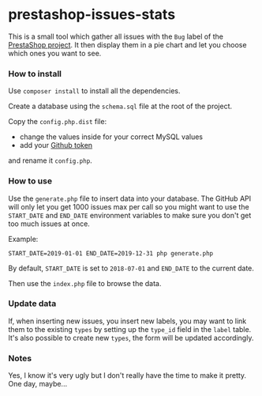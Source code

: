 # prestashop-issues-stats

This is a small tool which gather all issues with the `Bug` label of the 
[PrestaShop project](https://github.com/PrestaShop/PrestaShop).
It then display them in a pie chart and let you choose which ones you want to see.

### How to install
Use `composer install` to install all the dependencies.

Create a database using the `schema.sql` file at the root of the project.

Copy the `config.php.dist` file:
* change the values inside for your correct MySQL values
* add your [Github token](https://github.com/settings/tokens/new)

and rename it `config.php`.

### How to use
Use the `generate.php` file to insert data into your database. The GitHub API will only let you get 
1000 issues max per call so you might want to use the `START_DATE` and `END_DATE` environment variables
to make sure you don't get too much issues at once.

Example:

```
START_DATE=2019-01-01 END_DATE=2019-12-31 php generate.php
```

By default, `START_DATE` is set to `2018-07-01` and `END_DATE` to the current date.

Then use the `index.php` file to browse the data.

### Update data

If, when inserting new issues, you insert new labels, you may want to link them to the existing `types` by setting up the 
`type_id` field in the `label` table. It's also possible to create new `types`, the form will 
be updated accordingly.

### Notes
Yes, I know it's very ugly but I don't really have the time to make it pretty. One day, maybe...
